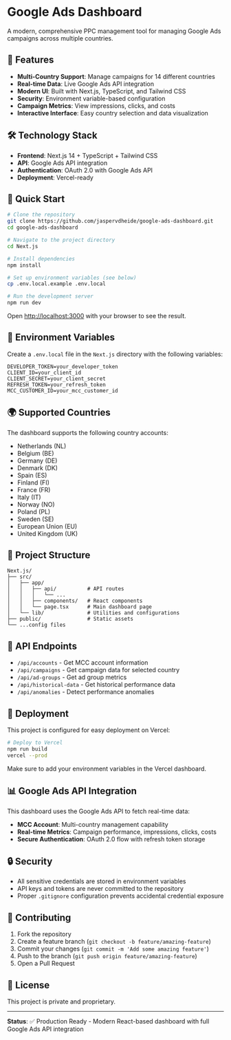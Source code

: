 # Google Ads Dashboard

A modern, comprehensive PPC management tool for managing Google Ads campaigns across multiple countries.

## 🚀 Features

* **Multi-Country Support**: Manage campaigns for 14 different countries
* **Real-time Data**: Live Google Ads API integration
* **Modern UI**: Built with Next.js, TypeScript, and Tailwind CSS
* **Security**: Environment variable-based configuration
* **Campaign Metrics**: View impressions, clicks, and costs
* **Interactive Interface**: Easy country selection and data visualization

## 🛠️ Technology Stack

* **Frontend**: Next.js 14 + TypeScript + Tailwind CSS
* **API**: Google Ads API integration
* **Authentication**: OAuth 2.0 with Google Ads API
* **Deployment**: Vercel-ready

## 🏃 Quick Start

```bash
# Clone the repository
git clone https://github.com/jaspervdheide/google-ads-dashboard.git
cd google-ads-dashboard

# Navigate to the project directory
cd Next.js

# Install dependencies
npm install

# Set up environment variables (see below)
cp .env.local.example .env.local

# Run the development server
npm run dev
```

Open [http://localhost:3000](http://localhost:3000) with your browser to see the result.

## 🔧 Environment Variables

Create a `.env.local` file in the `Next.js` directory with the following variables:

```env
DEVELOPER_TOKEN=your_developer_token
CLIENT_ID=your_client_id
CLIENT_SECRET=your_client_secret
REFRESH_TOKEN=your_refresh_token
MCC_CUSTOMER_ID=your_mcc_customer_id
```

## 🌍 Supported Countries

The dashboard supports the following country accounts:

* Netherlands (NL)
* Belgium (BE)
* Germany (DE)
* Denmark (DK)
* Spain (ES)
* Finland (FI)
* France (FR)
* Italy (IT)
* Norway (NO)
* Poland (PL)
* Sweden (SE)
* European Union (EU)
* United Kingdom (UK)

## 📁 Project Structure

```
Next.js/
├── src/
│   ├── app/
│   │   ├── api/          # API routes
│   │   │   └── ...
│   │   ├── components/   # React components
│   │   └── page.tsx      # Main dashboard page
│   └── lib/              # Utilities and configurations
├── public/               # Static assets
└── ...config files
```

## 🔌 API Endpoints

* `/api/accounts` - Get MCC account information
* `/api/campaigns` - Get campaign data for selected country
* `/api/ad-groups` - Get ad group metrics
* `/api/historical-data` - Get historical performance data
* `/api/anomalies` - Detect performance anomalies

## 🚀 Deployment

This project is configured for easy deployment on Vercel:

```bash
# Deploy to Vercel
npm run build
vercel --prod
```

Make sure to add your environment variables in the Vercel dashboard.

## 📊 Google Ads API Integration

This dashboard uses the Google Ads API to fetch real-time data:

* **MCC Account**: Multi-country management capability
* **Real-time Metrics**: Campaign performance, impressions, clicks, costs
* **Secure Authentication**: OAuth 2.0 flow with refresh token storage

## 🔒 Security

* All sensitive credentials are stored in environment variables
* API keys and tokens are never committed to the repository
* Proper `.gitignore` configuration prevents accidental credential exposure

## 🤝 Contributing

1. Fork the repository
2. Create a feature branch (`git checkout -b feature/amazing-feature`)
3. Commit your changes (`git commit -m 'Add some amazing feature'`)
4. Push to the branch (`git push origin feature/amazing-feature`)
5. Open a Pull Request

## 📝 License

This project is private and proprietary.

---

**Status**: ✅ Production Ready - Modern React-based dashboard with full Google Ads API integration 

